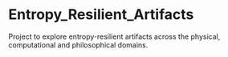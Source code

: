 # Entropy_Resilient_Artifacts
Project to explore entropy-resilient artifacts across the physical, computational and philosophical domains.
